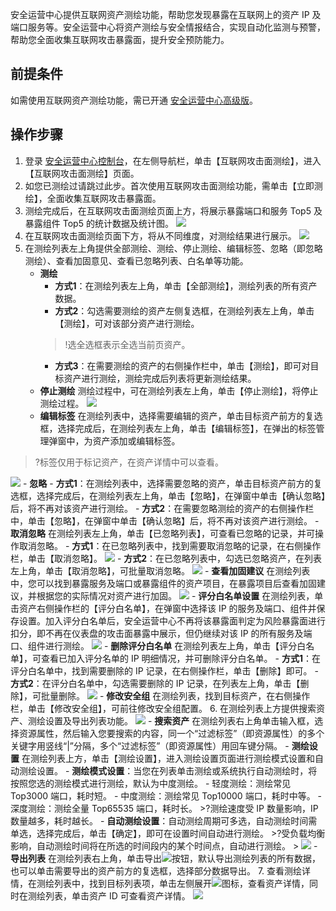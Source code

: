安全运营中心提供互联网资产测绘功能，帮助您发现暴露在互联网上的资产 IP 及端口服务等。安全运营中心将资产测绘与安全情报结合，实现自动化监测与预警，帮助您全面收集互联网攻击暴露面，提升安全预防能力。
## 前提条件
如需使用互联网资产测绘功能，需已开通 [安全运营中心高级版](https://buy.cloud.tencent.com/soc)。
## 操作步骤
1. 登录 [安全运营中心控制台](https://console.cloud.tencent.com/ssav2/assets/map)，在左侧导航栏，单击【互联网攻击面测绘】，进入【互联网攻击面测绘】页面。
2. 如您已测绘过请跳过此步。首次使用互联网攻击面测绘功能，需单击【立即测绘】，全面收集互联网攻击暴露面。
3. 测绘完成后，在互联网攻击面测绘页面上方，将展示暴露端口和服务 Top5 及暴露组件 Top5 的统计数据及统计图。
![](https://main.qcloudimg.com/raw/ae9c2612e5f59f03f04666bd0ebb89a7.png)
4. 在互联网攻击面测绘页面下方，将从不同维度，对测绘结果进行展示。
![](https://main.qcloudimg.com/raw/f1c292761dc4431a7089eb2516508178.png)
5. 在测绘列表左上角提供全部测绘、测绘、停止测绘、编辑标签、忽略（即忽略测绘）、查看加固意见、查看已忽略列表、白名单等功能。
	- **测绘**
		- **方式1**：在测绘列表左上角，单击【全部测绘】，测绘列表的所有资产数据。
		- **方式2**：勾选需要测绘的资产左侧复选框，在测绘列表左上角，单击【测绘】，可对该部分资产进行测绘。
		>!选全选框表示全选当前页资产。
		>
		- **方式3**：在需要测绘的资产的右侧操作栏中，单击【测绘】，即可对目标资产进行测绘，测绘完成后列表将更新测绘结果。
	- **停止测绘**
测绘过程中，可在测绘列表左上角，单击【停止测绘】，将停止测绘过程。
![](https://main.qcloudimg.com/raw/f7d9705c33e6313a70fdae25796da145.png)
	- **编辑标签**
在测绘列表中，选择需要编辑的资产，单击目标资产前方的复选框，选择完成后，在测绘列表左上角，单击【编辑标签】，在弹出的标签管理弹窗中，为资产添加或编辑标签。
>?标签仅用于标记资产，在资产详情中可以查看。
>
![](https://main.qcloudimg.com/raw/dd357fdacc66d3d2a69ccf15eb031a97.png)
	- **忽略**
		- **方式1**：在测绘列表中，选择需要忽略的资产，单击目标资产前方的复选框，选择完成后，在测绘列表左上角，单击【忽略】，在弹窗中单击【确认忽略】后，将不再对该资产进行测绘。
		- **方式2**：在需要忽略测绘的资产的右侧操作栏中，单击【忽略】，在弹窗中单击【确认忽略】后，将不再对该资产进行测绘。
	- **取消忽略**
	在测绘列表左上角，单击【已忽略列表】，可查看已忽略的记录，并可操作取消忽略。
		- **方式1**：在已忽略列表中，找到需要取消忽略的记录，在右侧操作栏，单击【取消忽略】。
![](https://main.qcloudimg.com/raw/a631634020764f8be114ac4cc84f0d3d.png)
		- **方式2**：在已忽略列表中，勾选已忽略资产，在列表左上角，单击【取消忽略】，可批量取消忽略。
	![](https://main.qcloudimg.com/raw/e3770c814993b155077d7b6b5cddd7d9.png)
	- **查看加固建议**
在测绘列表中，您可以找到暴露服务及端口或暴露组件的资产项目，在暴露项目后查看加固建议，并根据您的实际情况对资产进行加固。
![](https://main.qcloudimg.com/raw/5ae48af66445b6aacbdbeac59d23085e.png)
	- **评分白名单设置**
在测绘列表，单击资产右侧操作栏的【评分白名单】，在弹窗中选择该 IP 的服务及端口、组件并保存设置。加入评分白名单后，安全运营中心不再将该暴露面判定为风险暴露面进行扣分，即不再在仪表盘的攻击面暴露中展示，但仍继续对该 IP 的所有服务及端口、组件进行测绘。
![](https://main.qcloudimg.com/raw/21e59602609c82fea6032a11c011e0bb.png)
	- **删除评分白名单**
在测绘列表左上角，单击【评分白名单】，可查看已加入评分名单的 IP 明细情况，并可删除评分白名单。
		- **方式1**：在评分白名单中，找到需要删除的 IP 记录，在右侧操作栏，单击【删除】即可。
		- **方式2**：在评分白名单中，勾选需要删除的 IP 记录，在列表左上角，单击【删除】，可批量删除。
![](https://main.qcloudimg.com/raw/065d774648ea0775f82aa31a8db554bc.png)
	- **修改安全组**
在测绘列表，找到目标资产，在右侧操作栏，单击【修改安全组】，可前往修改安全组配置。
6. 在测绘列表上方提供搜索资产、测绘设置及导出列表功能。
![](https://main.qcloudimg.com/raw/620b982077e8eb0fc3133d153fda6902.png)
	- **搜索资产**
	在测绘列表右上角单击输入框，选择资源属性，然后输入您要搜索的内容，同一个“过滤标签”（即资源属性）的多个关键字用竖线“|”分隔，多个“过滤标签”（即资源属性）用回车键分隔。
	- **测绘设置**
	在测绘列表上方，单击【测绘设置】，进入测绘设置页面进行测绘模式设置和自动测绘设置。
		- **测绘模式设置**：当您在列表单击测绘或系统执行自动测绘时，将按照您选的测绘模式进行测绘，默认为中度测绘。
			- 轻度测绘：测绘常见 Top3000 端口，耗时短。
			- 中度测绘：测绘常见 Top10000 端口，耗时中等。
			- 深度测绘：测绘全量 Top65535 端口，耗时长。
			>?测绘速度受 IP 数量影响，IP 数量越多，耗时越长。
		- **自动测绘设置**：自动测绘周期可多选，自动测绘时间需单选，选择完成后，单击【确定】，即可在设置时间自动进行测绘。
	>?受负载均衡影响，自动测绘时间将在所选的时间段内的某个时间点，自动进行测绘。
	>
![](https://main.qcloudimg.com/raw/0c7c3cdff5f71f154bf34b8fed21177f.png)
	- **导出列表**
	在测绘列表右上角，单击导出<img src= "https://main.qcloudimg.com/raw/5d6f28083f0484b4f0cb46b9c32717b5.png" style="margin:0;">按钮，默认导出测绘列表的所有数据，也可以单击需要导出的资产前方的复选框，选择部分数据导出。
7. 查看测绘详情，在测绘列表中，找到目标列表项，单击左侧展开<img src= "https://main.qcloudimg.com/raw/d67d2002a9522747173d6befd8338c91.png" style="margin:0;">图标，查看资产详情，同时在测绘列表，单击资产 ID 可查看资产详情。
![](https://main.qcloudimg.com/raw/a641be0fa8acd7a06d8c0928640672a1.png)

